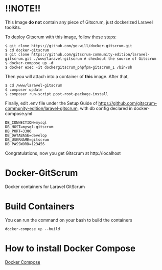 # !!NOTE!!
This Image **do not** contain any piece of Gitscrum, just dockerized Laravel toolkits.

To deploy Gitscrum with this image, follow these steps:

```
$ git clone https://github.com/ye-will/docker-gitscrum.git
$ cd docker-gitscrum
$ git clone https://github.com/gitscrum-community-edition/laravel-gitscrum.git ./www/laravel-gitscrum # checkout the source of Gitscrum
$ docker-compose up -d
$ docker exec -it dockergitscrum_phpfpm-gitscrum_1 /bin/sh
```

Then you will attach into a container of **this** image. After that,

```
$ cd /www/laravel-gitscrum
$ composer update
$ composer run-script post-root-package-install
```

Finally, edit .env file under the Setup Guide of https://github.com/gitscrum-community-edition/laravel-gitscrum, with db config declared in docker-compose.yml

```
DB_CONNECTION=mysql
DB_HOST=mysql-gitscrum
DB_PORT=3306
DB_DATABASE=develop
DB_USERNAME=gitscrum
DB_PASSWORD=123456
```

Congratulations, now you get Gitscrum at http://localhost

# Docker-GitScrum
Docker containers for Laravel GitScrum

# Build Containers
You can run the command on your bash to build the containers

```
docker-compose up --build
```

# How to install Docker Compose
[Docker Compose](https://docs.docker.com/compose/install/)

